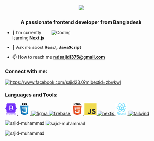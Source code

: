 ![]()

<h1 align="center">
    <img src="https://readme-typing-svg.herokuapp.com/?font=Righteous&size=35&center=true&vCenter=true&width=500&height=70&duration=6000&lines=Hi+There!+👋;+I'm+Sajid+Muhammad!;" />
</h1>
<h3 align="center">A passionate frontend developer from Bangladesh</h3>
<img align="right"  alt="Coding" width="350"
src="https://lh3.googleusercontent.com/a/ACg8ocJWqQx7R5yblyz2s7GuA0xHHGr9AJVv_wcK3W7avXlHgQGvEy29=s432-c-no"/>
<!-- <p align="left"> <img src="https://komarev.com/ghpvc/?username=sajid-muhammad&label=Profile%20views&color=0e75b6&style=flat" alt="sajid-muhammad" /> </p> -->

- 🌱 I’m currently learning **Next.js**

- 💬 Ask me about **React, JavaScript**

- 📫 How to reach me **mdsajid1375@gmail.com**

<h3 align="left">Connect with me:</h3>
<p align="left">
<a href="https://fb.com/https://www.facebook.com/sajid23.0?mibextid=zbwkwl" target="blank"><img align="center" src="https://raw.githubusercontent.com/rahuldkjain/github-profile-readme-generator/master/src/images/icons/Social/facebook.svg" alt="https://www.facebook.com/sajid23.0?mibextid=zbwkwl" height="30" width="40" /></a>
</p>

<h3 align="left">Languages and Tools:</h3>
<p align="left"> <a href="https://getbootstrap.com" target="_blank" rel="noreferrer"> <img src="https://raw.githubusercontent.com/devicons/devicon/master/icons/bootstrap/bootstrap-plain-wordmark.svg" alt="bootstrap" width="40" height="40"/> </a> <a href="https://www.w3schools.com/css/" target="_blank" rel="noreferrer"> <img src="https://raw.githubusercontent.com/devicons/devicon/master/icons/css3/css3-original-wordmark.svg" alt="css3" width="40" height="40"/> </a> <a href="https://www.figma.com/" target="_blank" rel="noreferrer"> <img src="https://www.vectorlogo.zone/logos/figma/figma-icon.svg" alt="figma" width="40" height="40"/> </a> <a href="https://firebase.google.com/" target="_blank" rel="noreferrer"> <img src="https://www.vectorlogo.zone/logos/firebase/firebase-icon.svg" alt="firebase" width="40" height="40"/> </a> <a href="https://www.w3.org/html/" target="_blank" rel="noreferrer"> <img src="https://raw.githubusercontent.com/devicons/devicon/master/icons/html5/html5-original-wordmark.svg" alt="html5" width="40" height="40"/> </a> <a href="https://developer.mozilla.org/en-US/docs/Web/JavaScript" target="_blank" rel="noreferrer"> <img src="https://raw.githubusercontent.com/devicons/devicon/master/icons/javascript/javascript-original.svg" alt="javascript" width="40" height="40"/> </a> <a href="https://nextjs.org/" target="_blank" rel="noreferrer"> <img src="https://cdn.worldvectorlogo.com/logos/nextjs-2.svg" alt="nextjs" width="40" height="40"/> </a> <a href="https://reactjs.org/" target="_blank" rel="noreferrer"> <img src="https://raw.githubusercontent.com/devicons/devicon/master/icons/react/react-original-wordmark.svg" alt="react" width="40" height="40"/> </a> <a href="https://tailwindcss.com/" target="_blank" rel="noreferrer"> <img src="https://www.vectorlogo.zone/logos/tailwindcss/tailwindcss-icon.svg" alt="tailwind" width="40" height="40"/> </a> </p>

<p><img align="left" src="https://github-readme-stats.vercel.app/api/top-langs?username=sajid-muhammad&show_icons=true&locale=en&layout=compact" alt="sajid-muhammad" /></p>

<p>&nbsp;<img align="center" src="https://github-readme-stats.vercel.app/api?username=sajid-muhammad&show_icons=true&locale=en" alt="sajid-muhammad" /></p>

<p><img align="center" src="https://github-readme-streak-stats.herokuapp.com/?user=sajid-muhammad&" alt="sajid-muhammad" /></p>
